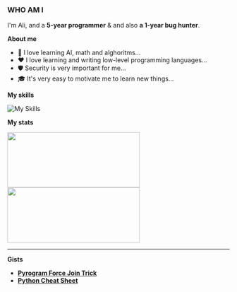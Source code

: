 ### WHO AM I
I'm Ali, and a **5-year programmer** & and also **a 1-year bug hunter**.

**About me**
- 📐 I love learning AI, math and alghoritms...
- ❤️ I love learning and writing low-level programming languages...
- 🛡️ Security is very important for me...
- 🎓 It's very easy to motivate me to learn new things...

**My skills**

![My Skills](https://skillicons.dev/icons?i=python,go,cpp,c,git,sqlite,mongodb,mysql,redis,linux,django,html,css)

**My stats**

<p>
<img src="https://github-readme-stats.vercel.app/api?username=awolverp&show_icons=true&theme=ambient_gradient" width="300" height="125"/>
<img src="https://github-readme-stats.vercel.app/api/top-langs/?username=awolverp&layout=compact&theme=slateorange" width="300" height="125"/>
</p>

--------

**Gists**
- [**Pyrogram Force Join Trick**](https://gist.github.com/awolverp/5de08ef2ca3d8645ee490592c974c726)
- [**Python Cheat Sheet**](https://gist.github.com/awolverp/0e56d18a926c37aaced6f9156127a18f)
